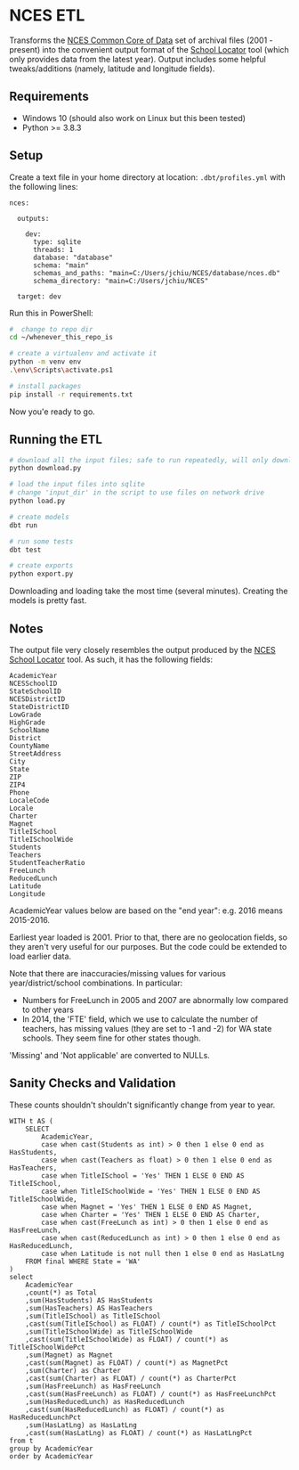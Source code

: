 
# NCES ETL

Transforms the [NCES Common Core of Data](https://nces.ed.gov/ccd/) set of
archival files (2001 - present) into the convenient output format of the
[School Locator](https://nces.ed.gov/ccd/schoolsearch/) tool (which only
provides data from the latest year). Output includes some helpful
tweaks/additions (namely, latitude and longitude fields).

## Requirements

- Windows 10 (should also work on Linux but this been tested)
- Python >= 3.8.3

## Setup

Create a text file in your home directory at location: `.dbt/profiles.yml` with the following lines:

```
nces:

  outputs:

    dev:
      type: sqlite
      threads: 1
      database: "database"
      schema: "main"
      schemas_and_paths: "main=C:/Users/jchiu/NCES/database/nces.db"
      schema_directory: "main=C:/Users/jchiu/NCES"

  target: dev
```

Run this in PowerShell:

```sh
#  change to repo dir
cd ~/whenever_this_repo_is

# create a virtualenv and activate it
python -m venv env
.\env\Scripts\activate.ps1

# install packages
pip install -r requirements.txt
```

Now you'e ready to go.

## Running the ETL

```sh
# download all the input files; safe to run repeatedly, will only download what's missing
python download.py

# load the input files into sqlite
# change 'input_dir' in the script to use files on network drive
python load.py

# create models
dbt run

# run some tests
dbt test

# create exports
python export.py
```

Downloading and loading take the most time (several minutes). Creating the models is pretty fast.

## Notes

The output file very closely resembles the output produced by the [NCES School Locator](https://nces.ed.gov/ccd/schoolsearch/) tool.
As such, it has the following fields:

```
AcademicYear
NCESSchoolID
StateSchoolID
NCESDistrictID
StateDistrictID
LowGrade
HighGrade
SchoolName
District
CountyName
StreetAddress
City
State
ZIP
ZIP4
Phone
LocaleCode
Locale
Charter
Magnet
TitleISchool
TitleISchoolWide
Students
Teachers
StudentTeacherRatio
FreeLunch
ReducedLunch
Latitude
Longitude
```

AcademicYear values below are based on the "end year": e.g. 2016 means 2015-2016.

Earliest year loaded is 2001. Prior to that, there are no geolocation fields,
so they aren't very useful for our purposes. But the code could be extended to
load earlier data.

Note that there are inaccuracies/missing values for various year/district/school
combinations. In particular:
- Numbers for FreeLunch in 2005 and 2007 are abnormally low compared to other years
- In 2014, the 'FTE' field, which we use to calculate the number of teachers,
has missing values (they are set to -1 and -2) for WA state schools. They seem fine
for other states though.

'Missing' and 'Not applicable' are converted to NULLs.

## Sanity Checks and Validation

These counts shouldn't shouldn't significantly change from year to year.

```
WITH t AS (
    SELECT
        AcademicYear,
        case when cast(Students as int) > 0 then 1 else 0 end as HasStudents,
        case when cast(Teachers as float) > 0 then 1 else 0 end as HasTeachers,
        case when TitleISchool = 'Yes' THEN 1 ELSE 0 END AS TitleISchool,
        case when TitleISchoolWide = 'Yes' THEN 1 ELSE 0 END AS TitleISchoolWide,
        case when Magnet = 'Yes' THEN 1 ELSE 0 END AS Magnet,
        case when Charter = 'Yes' THEN 1 ELSE 0 END AS Charter,
        case when cast(FreeLunch as int) > 0 then 1 else 0 end as HasFreeLunch,
        case when cast(ReducedLunch as int) > 0 then 1 else 0 end as HasReducedLunch,
        case when Latitude is not null then 1 else 0 end as HasLatLng
    FROM final WHERE State = 'WA'
)
select
    AcademicYear
    ,count(*) as Total
	,sum(HasStudents) AS HasStudents
	,sum(HasTeachers) AS HasTeachers
    ,sum(TitleISchool) as TitleISchool
    ,cast(sum(TitleISchool) as FLOAT) / count(*) as TitleISchoolPct
    ,sum(TitleISchoolWide) as TitleISchoolWide
    ,cast(sum(TitleISchoolWide) as FLOAT) / count(*) as TitleISchoolWidePct
    ,sum(Magnet) as Magnet
    ,cast(sum(Magnet) as FLOAT) / count(*) as MagnetPct
    ,sum(Charter) as Charter
    ,cast(sum(Charter) as FLOAT) / count(*) as CharterPct
    ,sum(HasFreeLunch) as HasFreeLunch
    ,cast(sum(HasFreeLunch) as FLOAT) / count(*) as HasFreeLunchPct
    ,sum(HasReducedLunch) as HasReducedLunch
    ,cast(sum(HasReducedLunch) as FLOAT) / count(*) as HasReducedLunchPct
    ,sum(HasLatLng) as HasLatLng
    ,cast(sum(HasLatLng) as FLOAT) / count(*) as HasLatLngPct
from t
group by AcademicYear
order by AcademicYear
```
